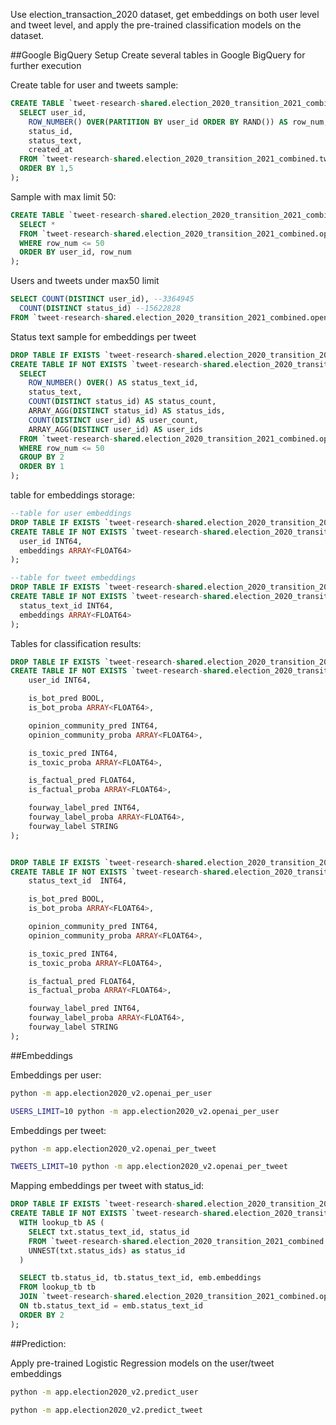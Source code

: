 
Use election_transaction_2020 dataset, get embeddings on both user level and tweet level, and apply the pre-trained classification models on the dataset.

##Google BigQuery Setup
Create several tables in Google BigQuery for further execution

Create table for user and tweets sample:
```sql
CREATE TABLE `tweet-research-shared.election_2020_transition_2021_combined.openai_user_tweets_sample_v2` AS (
  SELECT user_id,
    ROW_NUMBER() OVER(PARTITION BY user_id ORDER BY RAND()) AS row_num,
    status_id,
    status_text,
    created_at
  FROM `tweet-research-shared.election_2020_transition_2021_combined.tweets_v2_slim`
  ORDER BY 1,5
);
```

Sample with max limit 50:
```sql
CREATE TABLE `tweet-research-shared.election_2020_transition_2021_combined.openai_user_tweets_sample_max50_v2` AS (
  SELECT *
  FROM `tweet-research-shared.election_2020_transition_2021_combined.openai_user_tweets_sample_v2`
  WHERE row_num <= 50
  ORDER BY user_id, row_num
);
```

Users and tweets under max50 limit
```sql
SELECT COUNT(DISTINCT user_id), --3364945
  COUNT(DISTINCT status_id) --15622828
FROM `tweet-research-shared.election_2020_transition_2021_combined.openai_user_tweets_sample_max50_v2`
```

Status text sample for embeddings per tweet
```sql
DROP TABLE IF EXISTS `tweet-research-shared.election_2020_transition_2021_combined.openai_text_sample_max50`;
CREATE TABLE IF NOT EXISTS `tweet-research-shared.election_2020_transition_2021_combined.openai_text_sample_max50` AS(
  SELECT
    ROW_NUMBER() OVER() AS status_text_id,
    status_text,
    COUNT(DISTINCT status_id) AS status_count,
    ARRAY_AGG(DISTINCT status_id) AS status_ids,
    COUNT(DISTINCT user_id) AS user_count,
    ARRAY_AGG(DISTINCT user_id) AS user_ids
  FROM `tweet-research-shared.election_2020_transition_2021_combined.openai_user_tweets_sample_v2`
  WHERE row_num <= 50
  GROUP BY 2
  ORDER BY 1
);
```

table for embeddings storage:
```sql
--table for user embeddings
DROP TABLE IF EXISTS `tweet-research-shared.election_2020_transition_2021_combined.openai_user_embeddings`;
CREATE TABLE IF NOT EXISTS `tweet-research-shared.election_2020_transition_2021_combined.openai_user_embeddings` (
  user_id INT64,
  embeddings ARRAY<FLOAT64>
);

--table for tweet embeddings
DROP TABLE IF EXISTS `tweet-research-shared.election_2020_transition_2021_combined.openai_tweet_embeddings`;
CREATE TABLE IF NOT EXISTS `tweet-research-shared.election_2020_transition_2021_combined.openai_tweet_embeddings` (
  status_text_id INT64,
  embeddings ARRAY<FLOAT64>
);
```

Tables for classification results:
```sql
DROP TABLE IF EXISTS `tweet-research-shared.election_2020_transition_2021_combined.LR_user_pred`;
CREATE TABLE IF NOT EXISTS `tweet-research-shared.election_2020_transition_2021_combined.LR_user_pred` (
    user_id	INT64,

    is_bot_pred BOOL,
    is_bot_proba ARRAY<FLOAT64>,

    opinion_community_pred INT64,
    opinion_community_proba ARRAY<FLOAT64>,

    is_toxic_pred INT64,
    is_toxic_proba ARRAY<FLOAT64>,

    is_factual_pred FLOAT64,
    is_factual_proba ARRAY<FLOAT64>,

    fourway_label_pred INT64,
    fourway_label_proba ARRAY<FLOAT64>,
    fourway_label STRING
);


DROP TABLE IF EXISTS `tweet-research-shared.election_2020_transition_2021_combined.LR_tweet_pred`;
CREATE TABLE IF NOT EXISTS `tweet-research-shared.election_2020_transition_2021_combined.LR_tweet_pred` (
    status_text_id	INT64,

    is_bot_pred BOOL,
    is_bot_proba ARRAY<FLOAT64>,

    opinion_community_pred INT64,
    opinion_community_proba ARRAY<FLOAT64>,

    is_toxic_pred INT64,
    is_toxic_proba ARRAY<FLOAT64>,

    is_factual_pred FLOAT64,
    is_factual_proba ARRAY<FLOAT64>,

    fourway_label_pred INT64,
    fourway_label_proba ARRAY<FLOAT64>,
    fourway_label STRING
);
```

##Embeddings

Embeddings per user:
```sh
python -m app.election2020_v2.openai_per_user

USERS_LIMIT=10 python -m app.election2020_v2.openai_per_user
```

Embeddings per tweet:
```sh
python -m app.election2020_v2.openai_per_tweet

TWEETS_LIMIT=10 python -m app.election2020_v2.openai_per_tweet
```

Mapping embeddings per tweet with status_id:
```sql
DROP TABLE IF EXISTS `tweet-research-shared.election_2020_transition_2021_combined.text_tweet_mapping`;
CREATE TABLE IF NOT EXISTS `tweet-research-shared.election_2020_transition_2021_combined.text_tweet_mapping` (
  WITH lookup_tb AS (
    SELECT txt.status_text_id, status_id
    FROM `tweet-research-shared.election_2020_transition_2021_combined.openai_text_sample_max50` txt,
    UNNEST(txt.status_ids) as status_id
  )

  SELECT tb.status_id, tb.status_text_id, emb.embeddings
  FROM lookup_tb tb
  JOIN `tweet-research-shared.election_2020_transition_2021_combined.openai_tweet_embeddings` emb
  ON tb.status_text_id = emb.status_text_id
  ORDER BY 2
);
```


##Prediction:

Apply pre-trained Logistic Regression models on the user/tweet embeddings
```sh
python -m app.election2020_v2.predict_user
```

```sh
python -m app.election2020_v2.predict_tweet
```